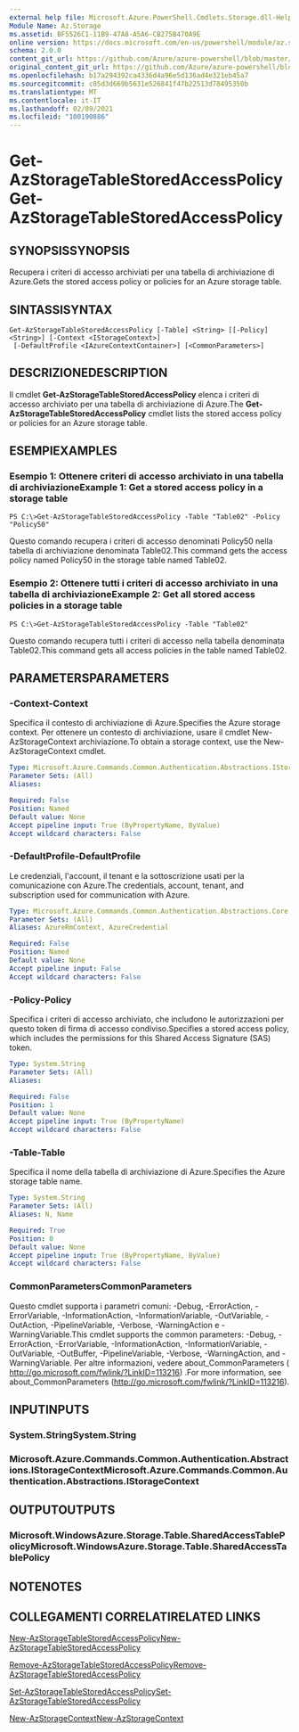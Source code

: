 ```yaml
---
external help file: Microsoft.Azure.PowerShell.Cmdlets.Storage.dll-Help.xml
Module Name: Az.Storage
ms.assetid: BF5526C1-11B9-47A8-A5A6-CB275B470A9E
online version: https://docs.microsoft.com/en-us/powershell/module/az.storage/get-azstoragetablestoredaccesspolicy
schema: 2.0.0
content_git_url: https://github.com/Azure/azure-powershell/blob/master/src/Storage/Storage.Management/help/Get-AzStorageTableStoredAccessPolicy.md
original_content_git_url: https://github.com/Azure/azure-powershell/blob/master/src/Storage/Storage.Management/help/Get-AzStorageTableStoredAccessPolicy.md
ms.openlocfilehash: b17a294392ca4336d4a96e5d136ad4e321eb45a7
ms.sourcegitcommit: c05d3d669b5631e526841f47b22513d78495350b
ms.translationtype: MT
ms.contentlocale: it-IT
ms.lasthandoff: 02/09/2021
ms.locfileid: "100190886"
---
```

# <span data-ttu-id="53d39-101">Get-AzStorageTableStoredAccessPolicy</span><span class="sxs-lookup"><span data-stu-id="53d39-101">Get-AzStorageTableStoredAccessPolicy</span></span>

## <span data-ttu-id="53d39-102">SYNOPSIS</span><span class="sxs-lookup"><span data-stu-id="53d39-102">SYNOPSIS</span></span>
<span data-ttu-id="53d39-103">Recupera i criteri di accesso archiviati per una tabella di archiviazione di Azure.</span><span class="sxs-lookup"><span data-stu-id="53d39-103">Gets the stored access policy or policies for an Azure storage table.</span></span>

## <span data-ttu-id="53d39-104">SINTASSI</span><span class="sxs-lookup"><span data-stu-id="53d39-104">SYNTAX</span></span>

```
Get-AzStorageTableStoredAccessPolicy [-Table] <String> [[-Policy] <String>] [-Context <IStorageContext>]
 [-DefaultProfile <IAzureContextContainer>] [<CommonParameters>]
```

## <span data-ttu-id="53d39-105">DESCRIZIONE</span><span class="sxs-lookup"><span data-stu-id="53d39-105">DESCRIPTION</span></span>
<span data-ttu-id="53d39-106">Il cmdlet **Get-AzStorageTableStoredAccessPolicy** elenca i criteri di accesso archiviato per una tabella di archiviazione di Azure.</span><span class="sxs-lookup"><span data-stu-id="53d39-106">The **Get-AzStorageTableStoredAccessPolicy** cmdlet lists the stored access policy or policies for an Azure storage table.</span></span>

## <span data-ttu-id="53d39-107">ESEMPI</span><span class="sxs-lookup"><span data-stu-id="53d39-107">EXAMPLES</span></span>

### <span data-ttu-id="53d39-108">Esempio 1: Ottenere criteri di accesso archiviato in una tabella di archiviazione</span><span class="sxs-lookup"><span data-stu-id="53d39-108">Example 1: Get a stored access policy in a storage table</span></span>
```
PS C:\>Get-AzStorageTableStoredAccessPolicy -Table "Table02" -Policy "Policy50"
```

<span data-ttu-id="53d39-109">Questo comando recupera i criteri di accesso denominati Policy50 nella tabella di archiviazione denominata Table02.</span><span class="sxs-lookup"><span data-stu-id="53d39-109">This command gets the access policy named Policy50 in the storage table named Table02.</span></span>

### <span data-ttu-id="53d39-110">Esempio 2: Ottenere tutti i criteri di accesso archiviato in una tabella di archiviazione</span><span class="sxs-lookup"><span data-stu-id="53d39-110">Example 2: Get all stored access policies in a storage table</span></span>
```
PS C:\>Get-AzStorageTableStoredAccessPolicy -Table "Table02"
```

<span data-ttu-id="53d39-111">Questo comando recupera tutti i criteri di accesso nella tabella denominata Table02.</span><span class="sxs-lookup"><span data-stu-id="53d39-111">This command gets all access policies in the table named Table02.</span></span>

## <span data-ttu-id="53d39-112">PARAMETERS</span><span class="sxs-lookup"><span data-stu-id="53d39-112">PARAMETERS</span></span>

### <span data-ttu-id="53d39-113">-Context</span><span class="sxs-lookup"><span data-stu-id="53d39-113">-Context</span></span>
<span data-ttu-id="53d39-114">Specifica il contesto di archiviazione di Azure.</span><span class="sxs-lookup"><span data-stu-id="53d39-114">Specifies the Azure storage context.</span></span>
<span data-ttu-id="53d39-115">Per ottenere un contesto di archiviazione, usare il cmdlet New-AzStorageContext archiviazione.</span><span class="sxs-lookup"><span data-stu-id="53d39-115">To obtain a storage context, use the New-AzStorageContext cmdlet.</span></span>

```yaml
Type: Microsoft.Azure.Commands.Common.Authentication.Abstractions.IStorageContext
Parameter Sets: (All)
Aliases:

Required: False
Position: Named
Default value: None
Accept pipeline input: True (ByPropertyName, ByValue)
Accept wildcard characters: False
```

### <span data-ttu-id="53d39-116">-DefaultProfile</span><span class="sxs-lookup"><span data-stu-id="53d39-116">-DefaultProfile</span></span>
<span data-ttu-id="53d39-117">Le credenziali, l'account, il tenant e la sottoscrizione usati per la comunicazione con Azure.</span><span class="sxs-lookup"><span data-stu-id="53d39-117">The credentials, account, tenant, and subscription used for communication with Azure.</span></span>

```yaml
Type: Microsoft.Azure.Commands.Common.Authentication.Abstractions.Core.IAzureContextContainer
Parameter Sets: (All)
Aliases: AzureRmContext, AzureCredential

Required: False
Position: Named
Default value: None
Accept pipeline input: False
Accept wildcard characters: False
```

### <span data-ttu-id="53d39-118">-Policy</span><span class="sxs-lookup"><span data-stu-id="53d39-118">-Policy</span></span>
<span data-ttu-id="53d39-119">Specifica i criteri di accesso archiviato, che includono le autorizzazioni per questo token di firma di accesso condiviso.</span><span class="sxs-lookup"><span data-stu-id="53d39-119">Specifies a stored access policy, which includes the permissions for this Shared Access Signature (SAS) token.</span></span>

```yaml
Type: System.String
Parameter Sets: (All)
Aliases:

Required: False
Position: 1
Default value: None
Accept pipeline input: True (ByPropertyName)
Accept wildcard characters: False
```

### <span data-ttu-id="53d39-120">-Table</span><span class="sxs-lookup"><span data-stu-id="53d39-120">-Table</span></span>
<span data-ttu-id="53d39-121">Specifica il nome della tabella di archiviazione di Azure.</span><span class="sxs-lookup"><span data-stu-id="53d39-121">Specifies the Azure storage table name.</span></span>

```yaml
Type: System.String
Parameter Sets: (All)
Aliases: N, Name

Required: True
Position: 0
Default value: None
Accept pipeline input: True (ByPropertyName, ByValue)
Accept wildcard characters: False
```

### <span data-ttu-id="53d39-122">CommonParameters</span><span class="sxs-lookup"><span data-stu-id="53d39-122">CommonParameters</span></span>
<span data-ttu-id="53d39-123">Questo cmdlet supporta i parametri comuni: -Debug, -ErrorAction, -ErrorVariable, -InformationAction, -InformationVariable, -OutVariable, -OutAction, -PipelineVariable, -Verbose, -WarningAction e -WarningVariable.</span><span class="sxs-lookup"><span data-stu-id="53d39-123">This cmdlet supports the common parameters: -Debug, -ErrorAction, -ErrorVariable, -InformationAction, -InformationVariable, -OutVariable, -OutBuffer, -PipelineVariable, -Verbose, -WarningAction, and -WarningVariable.</span></span> <span data-ttu-id="53d39-124">Per altre informazioni, vedere about_CommonParameters ( http://go.microsoft.com/fwlink/?LinkID=113216) .</span><span class="sxs-lookup"><span data-stu-id="53d39-124">For more information, see about_CommonParameters (http://go.microsoft.com/fwlink/?LinkID=113216).</span></span>

## <span data-ttu-id="53d39-125">INPUT</span><span class="sxs-lookup"><span data-stu-id="53d39-125">INPUTS</span></span>

### <span data-ttu-id="53d39-126">System.String</span><span class="sxs-lookup"><span data-stu-id="53d39-126">System.String</span></span>

### <span data-ttu-id="53d39-127">Microsoft.Azure.Commands.Common.Authentication.Abstractions.IStorageContext</span><span class="sxs-lookup"><span data-stu-id="53d39-127">Microsoft.Azure.Commands.Common.Authentication.Abstractions.IStorageContext</span></span>

## <span data-ttu-id="53d39-128">OUTPUT</span><span class="sxs-lookup"><span data-stu-id="53d39-128">OUTPUTS</span></span>

### <span data-ttu-id="53d39-129">Microsoft.WindowsAzure.Storage.Table.SharedAccessTablePolicy</span><span class="sxs-lookup"><span data-stu-id="53d39-129">Microsoft.WindowsAzure.Storage.Table.SharedAccessTablePolicy</span></span>

## <span data-ttu-id="53d39-130">NOTE</span><span class="sxs-lookup"><span data-stu-id="53d39-130">NOTES</span></span>

## <span data-ttu-id="53d39-131">COLLEGAMENTI CORRELATI</span><span class="sxs-lookup"><span data-stu-id="53d39-131">RELATED LINKS</span></span>

[<span data-ttu-id="53d39-132">New-AzStorageTableStoredAccessPolicy</span><span class="sxs-lookup"><span data-stu-id="53d39-132">New-AzStorageTableStoredAccessPolicy</span></span>](./New-AzStorageTableStoredAccessPolicy.md)

[<span data-ttu-id="53d39-133">Remove-AzStorageTableStoredAccessPolicy</span><span class="sxs-lookup"><span data-stu-id="53d39-133">Remove-AzStorageTableStoredAccessPolicy</span></span>](./Remove-AzStorageTableStoredAccessPolicy.md)

[<span data-ttu-id="53d39-134">Set-AzStorageTableStoredAccessPolicy</span><span class="sxs-lookup"><span data-stu-id="53d39-134">Set-AzStorageTableStoredAccessPolicy</span></span>](./Set-AzStorageTableStoredAccessPolicy.md)

[<span data-ttu-id="53d39-135">New-AzStorageContext</span><span class="sxs-lookup"><span data-stu-id="53d39-135">New-AzStorageContext</span></span>](./New-AzStorageContext.md)



